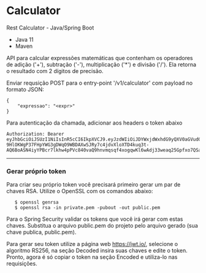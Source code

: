 # Calculator
Rest Calculator - Java/Spring Boot

- Java 11
- Maven

API para calcular expressões matemáticas que contenham os operadores de adição ('+'), subtração ('-'), multiplicação ('*') e divisão ('/'). Ela retorna o resultado com 2 dígitos de precisão.

Enviar requsição POST para o entry-point '/v1/calculator' com payload no formato JSON:

```
{
	"expressao": "<expr>"
}
```

Para autenticação da chamada, adicionar aos headers o token abaixo

```
Authorization: Bearer eyJhbGciOiJSUzI1NiIsInR5cCI6IkpXVCJ9.eyJzdWIiOiJDYWxjdWxhdG9yQXV0aGVudGljYXRpb25Ub2tlbiIsImlhdCI6MTUxNjIzOTAyMn0.VABuaCLS7IJJUa9VsswYjnx1SGVuJJgOFyc8GtFLD8dpkgqqNhdhlR57d68XoeTMoU10ytj9bI2gEO3k-9HlOKWgP37FHpYWG3gDWqO9WBDAXwSJRy7c4jdvXloXTD4kuq3t-AQ6BoASN4iyYPBcr7lkhw4pPVc840vaQ9hnvmqsqf4xogqwKl6wAdj33weaq25Gpfxo7QSaq2yl9lcsIkLZHvIjv2YEDLi2EQVNGbPJzp8gUrCjUmpfw7I6jFHQ0RQkTwQioO7wVtP76zsPjCrjbDNnOYDhMKo1DfNvtcGp8olW8QsLtfGSd6ZR8ZGg4BFzPqdaUHcwJFEFK_ZaEw
```

---

### Gerar próprio token

Para criar seu próprio token você precisará primeiro gerar um par de chaves RSA. Utilize o OpenSSL com os comandos abaixo:

```
   $ openssl genrsa
   $ openssl rsa -in private.pem -pubout -out public.pem
```

Para o Spring Security validar os tokens que você irá gerar com estas chaves. Substitua o arquivo public.pem do projeto pelo arquivo gerado (sua chave publica, public.pem).

Para gerar seu token utilize a página web https://jwt.io/, selecione o algoritmo RS256, na seção Decoded insira suas chaves e edite o token. Pronto, agora é só copiar o token na seção Encoded e utiliza-lo nas requisições.


